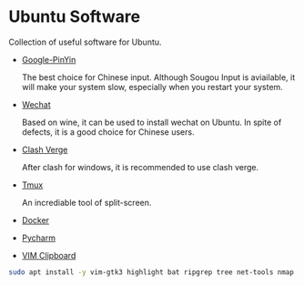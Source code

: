 # Ubuntu Software

Collection of useful software for Ubuntu.

- [Google-PinYin](./google_input_install.md)

    The best choice for Chinese input. Although Sougou Input is aviailable, it will make your system slow, especially when you restart your system.

- [Wechat](./wechat_install.md)

    Based on wine, it can be used to install wechat on Ubuntu. In spite of defects, it is a good choice for Chinese users.

- [Clash Verge](./clash_verge_install.md)

    After clash for windows, it is recommended to use clash verge.

- [Tmux](./tmux.md)

    An incrediable tool of split-screen.

- [Docker](./docker_install.md)

- [Pycharm](./pycharm_install.md)

- [VIM Clipboard](./vim_support_system_clipboard.md)

```bash
sudo apt install -y vim-gtk3 highlight bat ripgrep tree net-tools nmap
```
